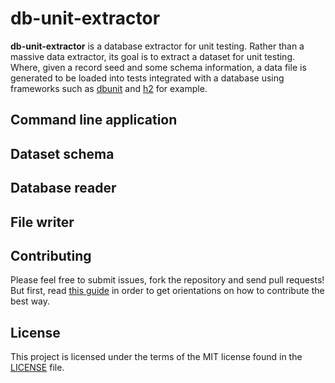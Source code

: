 # db-unit-extractor

**db-unit-extractor** is a database extractor for unit testing. Rather than a massive data extractor, its goal is to extract a dataset for unit testing. Where, given a record seed and some schema information, a data file is generated to be loaded into tests integrated with a database using frameworks such as [dbunit](https://www.dbunit.org/) and [h2](https://www.h2database.com) for example.

## Command line application

## Dataset schema

## Database reader

## File writer

## Contributing
Please feel free to submit issues, fork the repository and send pull requests! But first, read [this guide](./CONTRIBUTING.md) in order to get orientations on how to contribute the best way.

## License
This project is licensed under the terms of the MIT license found in the [LICENSE](./LICENSE) file.